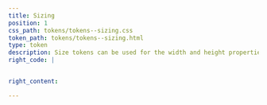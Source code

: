 ```yaml
---
title: Sizing
position: 1
css_path: tokens/tokens--sizing.css
token_path: tokens/tokens--sizing.html
type: token
description: Size tokens can be used for the width and height properties.
right_code: |


right_content:  

---
```

